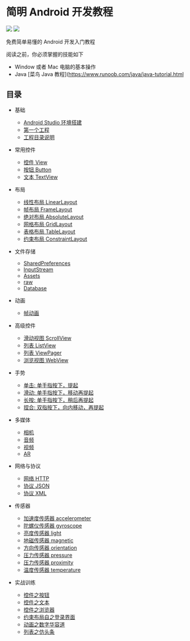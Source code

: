 简明 Android 开发教程
============================

[![](https://img.shields.io/badge/Android-3DDC84?style=for-the-badge&logo=android&logoColor=white)](https://developer.android.google.cn)  [![](https://img.shields.io/badge/Java-ED8B00?style=for-the-badge&logo=openjdk&logoColor=white)](https://www.java.com/en/)

免费简单易懂的 Android 开发入门教程

阅读之前，你必须掌握的技能如下

- Window 或者 Mac 电脑的基本操作
- Java [菜鸟 Java 教程](https://www.runoob.com/java/java-tutorial.html

## 目录

* 基础
  * [Android Studio 环境搭建](content/BASIC_IDE.md)
  * [第一个工程](content/BASIC_FIRST.md)
  * [工程目录说明](content/BASIC_PROJECT_STRUCT.md)

* 常用控件
  * [控件 View](#待完成)
  * [按钮 Button](#待完成)
  * [文本 TextView](#待完成)

* 布局
  * [线性布局 LinearLayout](#待完成)
  * [帧布局 FrameLayout](#待完成)
  * [绝对布局 AbsoluteLayout](#待完成)
  * [网格布局 GridLayout](#待完成)
  * [表格布局 TableLayout](#待完成)
  * [约束布局 ConstraintLayout](#待完成)

* 文件存储
  * [SharedPreferences](#待完成)
  * [InputStream](#待完成)
  * [Assets](#待完成)
  * [raw](#待完成)
  * [Database](#待完成)

* 动画
  * [帧动画](#待完成)

* 高级控件
  * [滑动视图 ScrollView](#待完成)
  * [列表 ListView](#待完成)
  * [列表 ViewPager](#待完成)
  * [浏览视图 WebView](#待完成)

* 手势
  * [单击: 单手指按下，提起](#待完成)
  * [滑动: 单手指按下，移动再提起](#待完成)
  * [长按: 单手指按下，稍后再提起](#待完成)
  * [捏合: 双指按下，向内移动，再提起](#待完成)

* 多媒体
  * [相机](#待完成)
  * [音频](#待完成)
  * [视频](#待完成)
  * [AR](#待完成)

* 网络与协议
  * [网络 HTTP](#待完成)
  * [协议 JSON](#待完成)
  * [协议 XML](#待完成)

* 传感器
  * [加速度传感器 accelerometer](#待完成)
  * [陀螺仪传感器 gyroscope](#待完成)
  * [亮度传感器 light](#待完成)
  * [地磁传感器 magnetic](#待完成)
  * [方向传感器 orientation](#待完成)
  * [压力传感器 pressure](#待完成)
  * [压力传感器 proximity](#待完成)
  * [温度传感器 temperature](#待完成)

* 实战训练
  * [控件之按钮](#待完成)
  * [控件之文本](#待完成)
  * [控件之浏览器](#待完成)
  * [约束布局自之登录界面](#待完成)
  * [动画之数字华容道](#待完成)
  * [列表之仿头条](#待完成)
